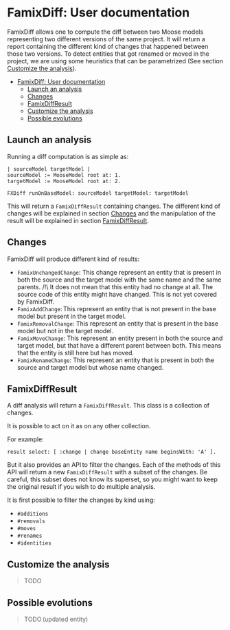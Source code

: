 # FamixDiff: User documentation

FamixDiff allows one to compute the diff between two Moose models representing two different versions of the same project. It will return a report containing the different kind of changes that happened between those two versions. 
To detect entities that got renamed or moved in the project, we are using some heuristics that can be parametrized (See section [Customize the analysis](#customize-the-analysis)).

- [FamixDiff: User documentation](#famixdiff-user-documentation)
  - [Launch an analysis](#launch-an-analysis)
  - [Changes](#changes)
  - [FamixDiffResult](#famixdiffresult)
  - [Customize the analysis](#customize-the-analysis)
  - [Possible evolutions](#possible-evolutions)

## Launch an analysis

Running a diff computation is as simple as:

```st
| sourceModel targetModel |
sourceModel := MooseModel root at: 1. 
targetModel := MooseModel root at: 2.

FXDiff runOnBaseModel: sourceModel targetModel: targetModel
```

This will return a `FamixDiffResult` containing changes. The different kind of changes will be explained in section [Changes](#changes) and the manipulation of the result will be explained in section [FamixDiffResult](#famixdiffresult).

## Changes

FamixDiff will produce different kind of results:
- `FamixUnchangedChange`: This change represent an entity that is present in both the source and the target model with the same name and the same parents. /!\ It does not mean that this entity had no change at all. The source code of this entity might have changed. This is not yet covered by FamixDiff.
- `FamixAddChange`: This represent an entity that is not present in the base model but present in the target model.
- `FamixRemovalChange`: This represent an entity that is present in the base model but not in the target model.
- `FamixMoveChange`: This represent an entity present in both the source and target model, but that have a different parent between both. This means that the entity is still here but has moved.
- `FamixRenameChange`: This represent an entity that is present in both the source and target model but whose name changed.

## FamixDiffResult

A diff analysis will return a `FamixDiffResult`. This class is a collection of changes. 

It is possible to act on it as on any other collection. 

For example: 

```st
result select: [ :change | change baseEntity name beginsWith: 'A' ].
```

But it also provides an API to filter the changes. Each of the methods of this API will return a new `FamixDiffResult` with a subset of the changes. Be careful, this subset does not know its superset, so you might want to keep the original result if you wish to do multiple analysis.

It is first possible to filter the changes by kind using:
- `#additions`
- `#removals`
- `#moves`
- `#renames`
- `#identities`

## Customize the analysis 

> TODO

## Possible evolutions

> TODO (updated entity)